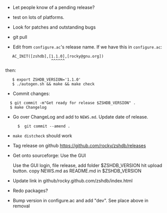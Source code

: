 - Let people know of a pending release?

- test on lots of platforms.

- Look for patches and outstanding bugs

- git pull

- Edit from `configure.ac`'s release name. If we have this in `configure.ac`:
```
   AC_INIT([zshdb],[1.1.0],[rocky@gnu.org])
                    ^^^^^^
```

then:

```console
   $ export ZSHDB_VERSION='1.1.0'
   $ ./autogen.sh && make && make check
```

- Commit changes:

```console
  $ git commit -m"Get ready for release $ZSHDB_VERSION" .
  $ make Changelog
```

- Go over ChangeLog and add to `NEWS.md`. Update date of release.

  ```console
	$  git commit --amend .
  ```

- `make distcheck` should work

- Tag release on github
   https://github.com/rocky/zshdb/releases

- Get onto sourceforge:
  Use the GUI

  Use the GUI
   login, file release, add folder $ZSHDB_VERSION
   hit upload button.
   copy NEWS.md as README.md in $ZSHDB_VERSION

- Update link in github/rocky.github.com/zshdb/index.html

- Redo packages?

- Bump version in configure.ac and add "dev". See place above in
  removal
